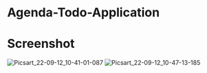 # Agenda-Todo-Application
# Screenshot
![Picsart_22-09-12_10-41-01-087](https://user-images.githubusercontent.com/112925756/189579242-60c02b56-ebb9-491c-ae90-d76ea25e25d0.jpg)
![Picsart_22-09-12_10-47-13-185](https://user-images.githubusercontent.com/112925756/189579314-ebb1b529-ffff-483b-81f8-ea4829872c72.jpg)

